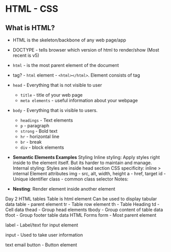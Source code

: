 # HTML - CSS

## What is HTML?
- HTML is the skeleton/backbone of any web page/app

- DOCTYPE - tells browser which version of html to render/show (Most recent is v5)

- `html` - is the most parent element of the document

- tag? - `html` element - `<html></html>`. Element consists of tag

- `head` - Everything that is not visible to user
    - `title` - title of your web page
    - `meta elements` - useful information about your webpage
- `body` - Everything that is visible to users.
    - `headings` - Text elements
    - `p` - paragraph
    - `strong` - Bold text
    - `hr` - horizontal line
    - `br` - break
    - `div` - block elements
- **Semantic Elements Examples**
Styling
Inline styling: Apply styles right inside to the element itself. But its harder to maintain and manage.
Internal styling: Styles are inside head section
CSS specificity: inline > internal
Element attributes
img - src, alt, width, height
a - href, target
id - Unique identifier
class - common class selector
Notes:

- **Nesting**: Render element inside another element

Day 2
HTML tables
Table is html element
Can be used to display tabular data
table - parent element
tr - Table row element
th - Table Heading
td - Cell data
thead - Group head elements
tbody - Group content of table data
tfoot - Group footer table data
HTML Forms
form - Most parent element

label - Label/text for input element

input - Used to take user information

text
email
button - Button element